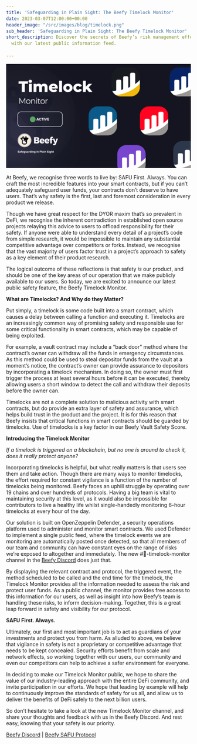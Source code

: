 ```yaml
---
title: 'Safeguarding in Plain Sight: The Beefy Timelock Monitor'
date: 2023-03-07T12:00:00+00:00
header_image: "/src/images/blog/timelock.png"
sub_header: 'Safeguarding in Plain Sight: The Beefy Timelock Monitor'
short_description: Discover the secrets of Beefy’s risk management efforts for yourself
  with our latest public information feed.

---
```

![](/src/images/blog/timelock.png)

At Beefy, we recognise three words to live by: SAFU First. Always. You can craft the most incredible features into your smart contracts, but if you can’t adequately safeguard user funds, your contracts don’t deserve to have users. That’s why safety is the first, last and foremost consideration in every product we release.

Though we have great respect for the DYOR maxim that’s so prevalent in DeFi, we recognise the inherent contradiction in established open source projects relaying this advice to users to offload responsibility for their safety. If anyone were able to understand every detail of a project’s code from simple research, it would be impossible to maintain any substantial competitive advantage over competitors or forks. Instead, we recognise that the vast majority of users factor trust in a project’s approach to safety as a key element of their product research.

The logical outcome of these reflections is that safety _is_ our product, and should be one of the key areas of our operation that we make publicly available to our users. So today, we are excited to announce our latest public safety feature, the Beefy Timelock Monitor.

**What are Timelocks? And Why do they Matter?**

Put simply, a timelock is some code built into a smart contract, which causes a delay between calling a function and executing it. Timelocks are an increasingly common way of promising safety and responsible use for some critical functionality in smart contracts, which may be capable of being exploited.

For example, a vault contract may include a “back door” method where the contract’s owner can withdraw all the funds in emergency circumstances. As this method could be used to steal depositor funds from the vault at a moment’s notice, the contract’s owner can provide assurance to depositors by incorporating a timelock mechanism. In doing so, the owner must first trigger the process at least several hours before it can be executed, thereby allowing users a short window to detect the call and withdraw their deposits before the owner can.

Timelocks are not a complete solution to malicious activity with smart contracts, but do provide an extra layer of safety and assurance, which helps build trust in the product and the project. It is for this reason that Beefy insists that critical functions in smart contracts should be guarded by timelocks. Use of timelocks is a key factor in our Beefy Vault Safety Score.

**Introducing the Timelock Monitor**

_If a timelock is triggered on a blockchain, but no one is around to check it, does it really protect anyone?_

Incorporating timelocks is helpful, but what really matters is that users see them and take action. Though there are many ways to monitor timelocks, the effort required for constant vigilance is a function of the number of timelocks being monitored. Beefy faces an uphill struggle by operating over 19 chains and over hundreds of protocols. Having a big team is vital to maintaining security at this level, as it would also be impossible for contributors to live a healthy life whilst single-handedly monitoring 6-hour timelocks at every hour of the day.

Our solution is built on OpenZeppelin Defender, a security operations platform used to administer and monitor smart contracts. We used Defender to implement a single public feed, where the timelock events we are monitoring are automatically posted once detected, so that all members of our team and community can have constant eyes on the range of risks we’re exposed to altogether and immediately. The new #👀-timelock-monitor channel in the [Beefy Discord](https://discord.gg/yq8wfHd) does just that.

By displaying the relevant contract and protocol, the triggered event, the method scheduled to be called and the end time for the timelock, the Timelock Monitor provides all the information needed to assess the risk and protect user funds. As a public channel, the monitor provides free access to this information for our users, as well as insight into how Beefy’s team is handling these risks, to inform decision-making. Together, this is a great leap forward in safety and visibility for our protocol.

**SAFU First. Always.**

Ultimately, our first and most important job is to act as guardians of your investments and protect you from harm. As alluded to above, we believe that vigilance in safety is not a proprietary or competitive advantage that needs to be kept concealed. Security efforts benefit from scale and network effects, so working together with our users, our community and even our competitors can help to achieve a safer environment for everyone.

In deciding to make our Timelock Monitor public, we hope to share the value of our industry-leading approach with the entire DeFi community, and invite participation in our efforts. We hope that leading by example will help to continuously improve the standards of safety for us all, and allow us to deliver the benefits of DeFi safely to the next billion users.

So don’t hesitate to take a look at the new Timelock Monitor channel, and share your thoughts and feedback with us in the Beefy Discord. And rest easy, knowing that your safety is our priority.

[Beefy Discord](https://discord.gg/yq8wfHd) | [Beefy SAFU Protocol](https://docs.beefy.finance/safu-protocol/beefy-safu-practices)